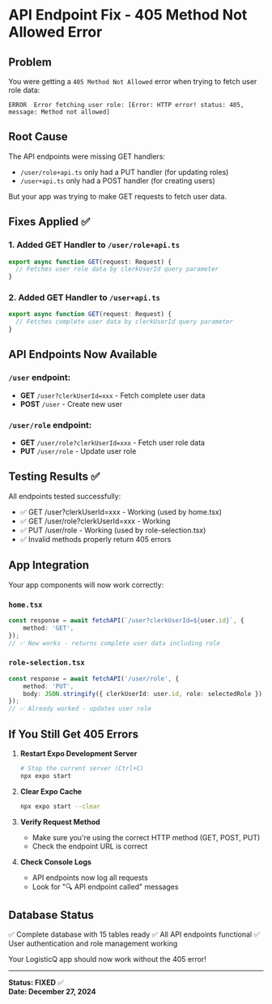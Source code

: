 # API Endpoint Fix - 405 Method Not Allowed Error

## Problem
You were getting a `405 Method Not Allowed` error when trying to fetch user role data:
```
ERROR  Error fetching user role: [Error: HTTP error! status: 405, message: Method not allowed]
```

## Root Cause
The API endpoints were missing GET handlers:
- `/user/role+api.ts` only had a PUT handler (for updating roles)
- `/user+api.ts` only had a POST handler (for creating users)

But your app was trying to make GET requests to fetch user data.

## Fixes Applied ✅

### 1. Added GET Handler to `/user/role+api.ts`
```typescript
export async function GET(request: Request) {
  // Fetches user role data by clerkUserId query parameter
}
```

### 2. Added GET Handler to `/user+api.ts`
```typescript
export async function GET(request: Request) {
  // Fetches complete user data by clerkUserId query parameter
}
```

## API Endpoints Now Available

### `/user` endpoint:
- **GET** `/user?clerkUserId=xxx` - Fetch complete user data
- **POST** `/user` - Create new user

### `/user/role` endpoint:
- **GET** `/user/role?clerkUserId=xxx` - Fetch user role data
- **PUT** `/user/role` - Update user role

## Testing Results ✅
All endpoints tested successfully:
- ✅ GET /user?clerkUserId=xxx - Working (used by home.tsx)
- ✅ GET /user/role?clerkUserId=xxx - Working
- ✅ PUT /user/role - Working (used by role-selection.tsx)
- ✅ Invalid methods properly return 405 errors

## App Integration
Your app components will now work correctly:

### `home.tsx` 
```typescript
const response = await fetchAPI(`/user?clerkUserId=${user.id}`, {
    method: 'GET',
});
// ✅ Now works - returns complete user data including role
```

### `role-selection.tsx`
```typescript
const response = await fetchAPI('/user/role', {
    method: 'PUT',
    body: JSON.stringify({ clerkUserId: user.id, role: selectedRole }),
});
// ✅ Already worked - updates user role
```

## If You Still Get 405 Errors

1. **Restart Expo Development Server**
   ```bash
   # Stop the current server (Ctrl+C)
   npx expo start
   ```

2. **Clear Expo Cache**
   ```bash
   npx expo start --clear
   ```

3. **Verify Request Method**
   - Make sure you're using the correct HTTP method (GET, POST, PUT)
   - Check the endpoint URL is correct

4. **Check Console Logs**
   - API endpoints now log all requests
   - Look for "🔍 API endpoint called" messages

## Database Status
✅ Complete database with 15 tables ready
✅ All API endpoints functional
✅ User authentication and role management working

Your LogisticQ app should now work without the 405 error!

---
**Status: FIXED** ✅  
**Date: December 27, 2024**